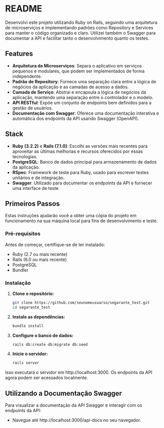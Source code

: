 # README

Desenvolvi este projeto utilizando Ruby on Rails, seguindo uma arquitetura de microserviços e implementando padrões como Repository e Services para manter o código organizado e claro. Utilizei também o Swagger para documentar a API e facilitar tanto o desenvolvimento quanto os testes.

## Features

- **Arquitetura de Microserviços**: Separa o aplicativo em serviços pequenos e modulares, que podem ser implementados de forma independente.
- **Padrão de Repository**: Fornece uma separação clara entre a lógica de negócios da aplicação e as camadas de acesso a dados.
- **Camada de Serviço**: Abstrai e encapsula a lógica de negócios da aplicação, mantendo uma separação entre o controlador e o modelo.
- **API RESTful**: Expõe um conjunto de endpoints bem definidos para a gestão de usuários.
- **Documentação com Swagger**: Oferece uma documentação interativa e automática dos endpoints da API usando Swagger (OpenAPI).

## Stack

- **Ruby (3.2.2)** e **Rails (7.1.0)**: Escolhi as versões mais recentes para aproveitar as últimas melhorias e recursos oferecidos por essas tecnologias.
- **PostgreSQL**: Banco de dados principal para armazenamento de dados da aplicação.
- **RSpec**: Framework de teste para Ruby, usado para escrever testes unitários e de integração.
- **Swagger**: Utilizado para documentar os endpoints da API e fornecer uma interface de teste.

## Primeiros Passos

Estas instruções ajudarão você a obter uma cópia do projeto em funcionamento na sua máquina local para fins de desenvolvimento e teste.

### Pré-requisitos

Antes de começar, certifique-se de ter instalado:
- Ruby (2.7 ou mais recente)
- Rails (6.0 ou mais recente)
- PostgreSQL
- Bundler

### Instalação

1. **Clone o repositório:**

   ```bash
   git clone https://github.com/seunomeusuario/segarante_test.git
   cd segarante_test

2. **Instale as dependências:**

   ```bash
   bundle install

3. **Configure o banco de dados:**

   ```bash
   rails db:create db:migrate db:seed

4. **Inicie o servidor:**

   ```bash
   rails server
Isso executará o servidor em http://localhost:3000. Os endpoints da API agora podem ser acessados localmente.

## Utilizando a Documentação Swagger

Para visualizar a documentação da API Swagger e interagir com os endpoints da API:
- Navegue até http://localhost:3000/api-docs no seu navegador.

   
